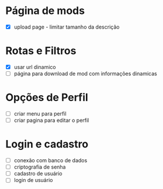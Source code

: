 # Página de mods

- [X] upload page - limitar tamanho da descrição

# Rotas e Filtros

- [X] usar url dinamico
- [ ] página para download de mod com informações dinamicas

# Opções de Perfil

- [ ] criar menu para perfil
- [ ] criar pagina para editar o perfil

# Login e cadastro
- [ ] conexão com banco de dados
- [ ] criptografia de senha
- [ ] cadastro de usuário
- [ ] login de usuário
